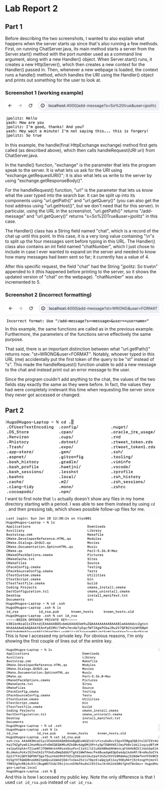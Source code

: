 # Lab Report 2

## Part 1
Before describing the two screenshots, I wanted to also explain what happens when the server starts up since that's also running a few methods. First, on running ChatServer.java, its main method starts a server from the Server.start() method with the port number used as a command line argument, along with a new Handler() object. When Server.start() runs, it creates a new HttpServer(), which then creates a new context for the Handler() passed in. Then, whenever a new webpage is loaded, the context runs a handle() method, which handles the URI using the Handler() object and prints out something for the user to look at.

### Screenshot 1 (working example)

![Good use of Chat Server](correct_address.png)
In this example, the handle(final HttpExchange exchange) method first gets called (as described above), which then calls handleRequest(URI uri) from ChatServer.java.

In the handle() function, "exchange" is the parameter that lets the program speak to the server. It is what lets us ask for the URI using "exchange.getRequestURI()"; it is also what lets us write to the server by using "exchange.getResponseBody()".

For the handleRequest() function, "url" is the parameter that lets us know what the user typed into the search bar. It can be split up into its components using "url.getPath()" and "url.getQuery()" (you can also get the host address using "url.getHost()", but we don't need that for this server). In particular, using the URL in the screenshot, "url.getPath()" returns "/add-message" and "url.getQuery()" returns "s=So%20True&user=jpolitz" in this case.

The Handler() class has a String field named "chat", which is a record of the chat up until this point. In this case, it is a very long value containing "\n"s to split up the four messages sent before typing in this URL. The Handler() class also contains an int field named "chatNumber", which I just chose to include in case I ever wanted to expand on the server and needed to know how many messages had been sent so far; it currently has a value of 4.

After this specific request, the field "chat" had the String "jpolitz: So true\n" appended to it (this happened before printing to the server, so it shows the updated version of "chat" on the webpage). "chatNumber" was also incremented to 5.

### Screenshot 2 (incorrect formatting)

![Bad use of Chat Server](wrong_address.png)
In this example, the same functions are called as in the previous example. Furthermore, the parameters of the functions serve effectively the same purpose.

That said, there is an important distinction between what "url.getPath()" returns now: "st=WRONG&user=FORMAT". Notably, whoever typed in this URL (me) accidentally put the first token of the query to be "st" instead of "s". This made the handleRequest() function unable to add a new message to the chat and instead print out an error message to the user.

Since the program couldn't add anything to the chat, the values of the two fields stay exactly the same as they were before. In fact, the values they had were completely irrelevant this time when requesting the server since they never got accessed or changed.

## Part 2
![Finding .ssh](cd_tab.png)
I want to first note that `ls` actually doesn't show any files in my home directory starting with a period. I was able to see them instead by using `cd .` and then pressing tab, which shows possible follow-up files for me.

![Private Key](private_key.png)
This is how I accessed my private key. For obvious reasons, I'm only showing the first couple of lines out of the entire key.

![Public Key](public_key.png)
And this is how I accessed my public key. Note the only difference is that I used `cat id_rsa.pub` instead of `cat id_rsa`.
